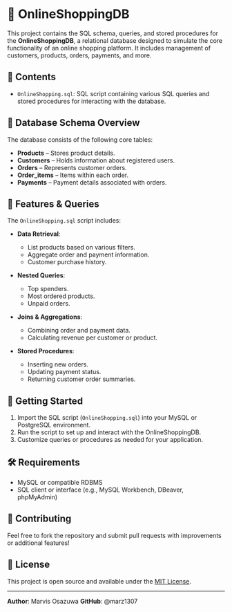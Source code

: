# 🛒 OnlineShoppingDB

This project contains the SQL schema, queries, and stored procedures for the **OnlineShoppingDB**, a relational database designed to simulate the core functionality of an online shopping platform. It includes management of customers, products, orders, payments, and more.

## 📁 Contents

- `OnlineShopping.sql`: SQL script containing various SQL queries and stored procedures for interacting with the database.

## 🧱 Database Schema Overview

The database consists of the following core tables:

- **Products** – Stores product details.
- **Customers** – Holds information about registered users.
- **Orders** – Represents customer orders.
- **Order_items** – Items within each order.
- **Payments** – Payment details associated with orders.

## 📌 Features & Queries

The `OnlineShopping.sql` script includes:

- **Data Retrieval**:
  - List products based on various filters.
  - Aggregate order and payment information.
  - Customer purchase history.

- **Nested Queries**:
  - Top spenders.
  - Most ordered products.
  - Unpaid orders.

- **Joins & Aggregations**:
  - Combining order and payment data.
  - Calculating revenue per customer or product.

- **Stored Procedures**:
  - Inserting new orders.
  - Updating payment status.
  - Returning customer order summaries.

## 🚀 Getting Started

1. Import the SQL script (`OnlineShopping.sql`) into your MySQL or PostgreSQL environment.
2. Run the script to set up and interact with the OnlineShoppingDB.
3. Customize queries or procedures as needed for your application.

## 🛠 Requirements

- MySQL or compatible RDBMS
- SQL client or interface (e.g., MySQL Workbench, DBeaver, phpMyAdmin)

## 🤝 Contributing

Feel free to fork the repository and submit pull requests with improvements or additional features!

## 📄 License

This project is open source and available under the [MIT License](LICENSE).

---

**Author**: Marvis Osazuwa 
**GitHub**: @marz1307
